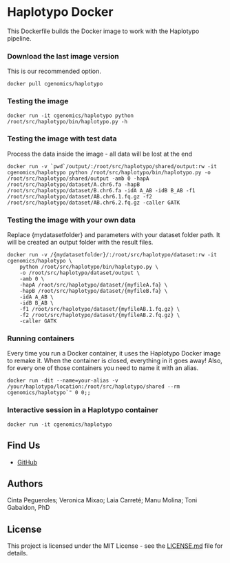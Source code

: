 # Haplotypo Docker
This Dockerfile builds the Docker image to work with the Haplotypo pipeline.

### Download the last image version
This is our recommended option.
```shell
docker pull cgenomics/haplotypo
```

### Testing the image
```shell
docker run -it cgenomics/haplotypo python /root/src/haplotypo/bin/haplotypo.py -h
```

### Testing the image with test data
Process the data inside the image - all data will be lost at the end
```shell
docker run -v `pwd`/output/:/root/src/haplotypo/shared/output:rw -it cgenomics/haplotypo python /root/src/haplotypo/bin/haplotypo.py -o /root/src/haplotypo/shared/output -amb 0 -hapA /root/src/haplotypo/dataset/A.chr6.fa -hapB /root/src/haplotypo/dataset/B.chr6.fa -idA A_AB -idB B_AB -f1 /root/src/haplotypo/dataset/AB.chr6.1.fq.gz -f2 /root/src/haplotypo/dataset/AB.chr6.2.fq.gz -caller GATK
```

### Testing the image with your own data
Replace {mydatasetfolder} and parameters with your dataset folder path.
It will be created an output folder with the result files.
```shell
docker run -v /{mydatasetfolder}/:/root/src/haplotypo/dataset:rw -it cgenomics/haplotypo \
	python /root/src/haplotypo/bin/haplotypo.py \
	-o /root/src/haplotypo/dataset/output \
	-amb 0 \
	-hapA /root/src/haplotypo/dataset/{myfileA.fa} \
	-hapB /root/src/haplotypo/dataset/{myfileB.fa} \
	-idA A_AB \
	-idB B_AB \
	-f1 /root/src/haplotypo/dataset/{myfileAB.1.fq.gz} \
	-f2 /root/src/haplotypo/dataset/{myfileAB.2.fq.gz} \
	-caller GATK
```

### Running containers

Every time you run a Docker container, it uses the Haplotypo Docker image to remake it.
When the container is closed, everything in it goes away! 
Also, for every one of those containers you need to name it with an alias.

```shell
docker run -dit --name=your-alias -v /your/haplotypo/location:/root/src/haplotypo/shared --rm cgenomics/haplotypo`" 0 0;;
```

### Interactive session in a Haplotypo container
```shell
docker run -it cgenomics/haplotypo
```

## Find Us 
* [GitHub](https://github.com/Gabaldonlab)

## Authors 
Cinta Pegueroles; Veronica Mixao; Laia Carreté; Manu Molina; Toni Gabaldon, PhD

## License 

This project is licensed under the MIT License - see the [LICENSE.md](LICENSE.md) file for details.
